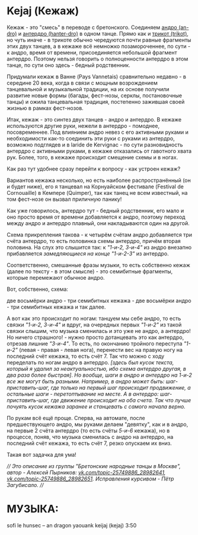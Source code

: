 Kejaj (Кежаж)
=============

Кежаж - это "смесь" в переводе с бретонского. Соединяем [андро (an-dro)](an-dro-nevez.md) и [антердро (hanter-dro)](hanter-dro.md) в одном танце. Прямо как и [трикот (trikot)](trikot.md), но чуть иначе - в трикоте обычно чередуются почти равные фрагменты этих двух танцев, а в кежаже всё немножко позамороченнее, по сути - к андро, время от времени, присоединяется небольшой фрагмент антердро. Поэтому нельзя говорить о полноценности антердро в этом танце, по сути оно здесь - бедный родственник.

Придумали кежаж в Ванне (Pays Vannetais) сравнительно недавно - в середине 20 века, когда в связи с мощным возрождением танцевальной и музыкальной традиции, на их основе получили развитие новые формы (багады, фест-нозы, серклы, постановочные танцы) и ожила танцевальная традиция, постепенно зажившая своей жизнью в рамках фест-нозов.

Итак, кежаж - это синтез двух танцев - андро и антердро. В кежаже используются другие руки, нежели в антердро - помоднее, посовременнее. Под влиянием андро невез с его активными руками и необходимости как-то соединить эти руки с руками из антердро, возможно подглядев и в laride de Kervignac - по сути разновидность антердро с активными руками, в кежаже отказались от гавотного хвата рук. Более, того, в кежаже происходит смещение схемы и в ногах. 

Как раз тут удобнее сразу перейти к вопросу - как устроен кежаж? 

Вариантов кежажа несколько, но есть наиболее распространённый (он и будет ниже), его я танцевал на Корнуайском фестивале (Festival de Cornouaille) в Кемпере (Quimper), так как танец не всем известный, на том фест-нозе он вызвал приличную панику! 

Как уже говорилось, антердро тут - бедный родственник, его мало и оно просто время от времени добавляется к андро, поэтому переход между андро и антердро плавный, они накладываются один на другой. 

Схема прикрепления такова - к четырём счётам андро добавляется три счёта антердро, то есть половинка схемы антердро, причём вторая половина. На слух это слышится так: к _"1-и-2, 3-и-4"_ из андро внезапно прибавляется _замедляющиеся на конце_ _"1-и-2-3"_ из антердро. 

Соответственно, смешанные фразы музыки, то есть собственно кежаж (далее по тексту - в этом смысле) - это семибитные фрагменты, которые перемежают обычное андро. 

Вот, собственно, схема: 

две восьмёрки андро - три семибитных кежажа - две восьмёрки андро - три семибитных кежажа и так далее. 

А вот как это происходит по ногам: танцуем мы себе андро, то есть связки _"1-и-2, 3-и-4"_ и вдруг, на очередных первых _"1-и-2"_ из такой связки слышим, что музыка сменилась и это уже не андро, а антердро! Но ничего страшного! - нужно просто дотанцевать это как антердро, отрезав лишние _"3-и-4"_. То есть, по окончанию тройного переступа _"1-и-2"_ (левая - правая - левая нога), перенести вес на правую ногу на последний счёт кежажа, то есть счёт 7. Так что можно с ходу переделать по ногам андро в антердро. _[здесь был кусок текста, который я удалил за неактуальностью, ибо схема антердро другая, в два раза более быстрая]_. _Но вообще, шаги в андро и антердро на 1-и-2 все же могут быть разными. Например, в андро может быть: шаг-приставить-шаг, где только на первый шаг происходит продвижение, а остальные шаги - перетоптывание на месте. А в антердро: шаг-приставить-шаг, где движение происходит на оба счета. Так что лучше почуять кусок кежажа заранее и станцевать с самого начала верно._

По рукам всё ещё проще. Сперва, на автомате, после предшествующего андро, мы руками делаем "девятку", как и в андро, на первые 2 счёта антердро (то есть счёты _5-и-6_ кежажа), но в процессе, поняв, что музыка сменилась с андро на антердро, на последний счёт кежажа, то есть счёт 7, резко опускаем их вниз.

Такая вот задачка для ума!

_// Это описание из группы "Бретонские народные танцы в Москве", автор - Алексей Пырников: [vk.com/topic-25749886_28982641](https://vk.com/topic-25749886_28982641), [vk.com/topic-25749886_28982651](https://vk.com/topic-25749886_28982651). Исправления курсивом - Пётр Загубисало. //_

МУЗЫКА:
=======
sofi le hunsec – an dragon yaouank keijaj (kejaj) 3:50
